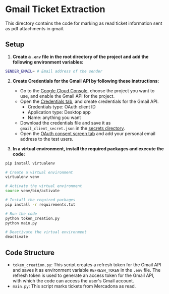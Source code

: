 # Gmail Ticket Extraction

This directory contains the code for marking as read ticket information sent as pdf attachments in gmail.

## Setup

1. **Create a `.env` file in the root directory of the project and add the following environment variables:**
```bash
SENDER_EMAIL= # Email address of the sender
```

2. **Create Credentials for the Gmail API by following these instructions:**
    - Go to the [Google Cloud Console](https://console.cloud.google.com/), choose the project you want to use, and enable the Gmail API for the project.
    - Open the [Credentials tab](https://console.cloud.google.com/apis/credentials), and create credentials for the Gmail API.
        - Credentials type: OAuth client ID
        - Application type: Desktop app 
        - Name: anything you want
    - Download the credentials file and save it as `gmail_client_secret.json` in the [secrets directory](../secrets/).
    - Open the [OAuth consent screen tab](https://console.cloud.google.com/apis/credentials/consent) and add your personal email address to the test users.


3. **In a virtual environment, install the required packages and execute the code:**
```bash
pip install virtualenv

# Create a virtual environment
virtualenv venv

# Activate the virtual environment
source venv/bin/activate

# Install the required packages
pip install -r requirements.txt

# Run the code
python token_creation.py
python main.py

# Deactivate the virtual environment
deactivate
```

## Code Structure

- `token_creation.py`: This script creates a refresh token for the Gmail API and saves it as environment variable `REFRESH_TOKEN` in the `.env` file. The refresh token is used to generate an access token for the Gmail API, with which the code can access the user's Gmail account.
- `main.py`: This script marks tickets from Mercadona as read.